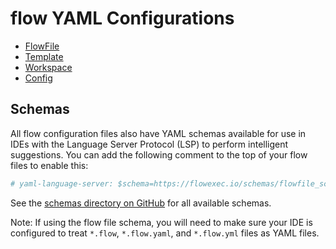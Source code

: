 # flow YAML Configurations

- [FlowFile](flowfile.md)
- [Template](template.md)
- [Workspace](workspace.md)
- [Config](config.md)

## Schemas

All flow configuration files also have YAML schemas available for use in IDEs with the Language Server Protocol (LSP) to perform intelligent suggestions.
You can add the following comment to the top of your flow files to enable this:

```yaml
# yaml-language-server: $schema=https://flowexec.io/schemas/flowfile_schema.json
```

See the [schemas directory on GitHub](https://github.com/flowexec/flow/tree/main/docs/schemas) for all available schemas.

Note: If using the flow file schema, you will need to make sure your IDE is configured to treat `*.flow`, `*.flow.yaml`, and `*.flow.yml` files as YAML files.
